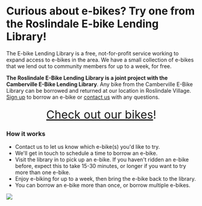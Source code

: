 # Curious about e-bikes? Try one from the Roslindale E-bike Lending Library!

The E-bike Lending Library is a free, not-for-profit service working to expand access to e-bikes in the area. We have a small collection of e-bikes that we lend out to community members for up to a week, for free.

**The Roslindale E-Bike Lending Library is a joint project with the Camberville
E-Bike Lending Library**. Any bike from the Camberville E-Bike Library can be 
borrowed and returned at our location in Roslindale Village. [Sign up](https://forms.gle/WkBo3KS4jfbQtgAr7) to borrow an e-bike or
[contact us](mailto:roslindale@ebikelibrary.org) with any questions.


<div style="text-align: center; font-size: 30px; margin: 20px"><a href="https://camberville.ebikelibrary.org/our-bikes/">Check out our bikes</a>!</div>

### How it works

* Contact us to let us know which e-bike(s) you'd like to try.
* We'll get in touch to schedule a time to borrow an e-bike.
* Visit the library in to pick up an e-bike. If you haven't
    ridden an e-bike before, expect this to take 15-30 minutes, or
    longer if you want to try more than one e-bike.
* Enjoy e-biking for up to a week, then bring the e-bike back to the
    library.
* You can borrow an e-bike more than once, or borrow multiple e-bikes.

<img src="/img/library-locations.png" />
